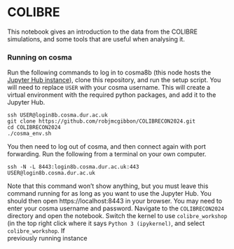 # COLIBRE

This notebook gives an introduction to the data from the COLIBRE simulations, and some tools that are useful when analysing it.

### Running on cosma

Run the following commands to log in to cosma8b (this node hosts the [Jupyter Hub instance](https://cosma.readthedocs.io/en/latest/jupyter.html)), clone this repository, and run the setup script. You will need to replace `USER` with your cosma username. This will create a virtual environment with the required python packages, and add it to the Jupyter Hub.

```
ssh USER@login8b.cosma.dur.ac.uk
git clone https://github.com/robjmcgibbon/COLIBRECON2024.git
cd COLIBRECON2024
./cosma_env.sh
```

You then need to log out of cosma, and then connect again with port forwarding. Run the following from a terminal on your own computer.
```
ssh -N -L 8443:login8b.cosma.dur.ac.uk:443 USER@login8b.cosma.dur.ac.uk
```

Note that this command won’t show anything, but you must leave this command running for as long as you want to use the Jupyter Hub. You should then open https://localhost:8443 in your browser. You may need to enter your cosma username and password. Navigate to the `COLIBRECON2024` directory and open the notebook. Switch the kernel to use `colibre_workshop` (in the top right click where it says `Python 3 (ipykernel)`, and select `colibre_workshop`. If    
previously running instance
